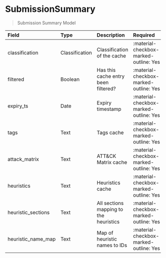 [comment]: # (AUTOGENERATED MARKDOWN CONTENT. UPDATES TO ODM DOCUMENTATION SHOULD BE DONE THROUGH ASSEMBLYLINE-BASE REPO!)
# SubmissionSummary
> Submission Summary Model

| Field | Type | Description | Required | Default |
| :--- | :--- | :--- | :--- | :--- |
| classification | Classification | Classification of the cache | <div style="width:100px">:material-checkbox-marked-outline: Yes</div> | `TLP:C` |
| filtered | Boolean | Has this cache entry been filtered? | <div style="width:100px">:material-checkbox-marked-outline: Yes</div> | `False` |
| expiry_ts | Date | Expiry timestamp | <div style="width:100px">:material-checkbox-marked-outline: Yes</div> | `None` |
| tags | Text | Tags cache | <div style="width:100px">:material-checkbox-marked-outline: Yes</div> | `None` |
| attack_matrix | Text | ATT&CK Matrix cache | <div style="width:100px">:material-checkbox-marked-outline: Yes</div> | `None` |
| heuristics | Text | Heuristics cache | <div style="width:100px">:material-checkbox-marked-outline: Yes</div> | `None` |
| heuristic_sections | Text | All sections mapping to the heuristics | <div style="width:100px">:material-checkbox-marked-outline: Yes</div> | `None` |
| heuristic_name_map | Text | Map of heuristic names to IDs | <div style="width:100px">:material-checkbox-marked-outline: Yes</div> | `None` |


